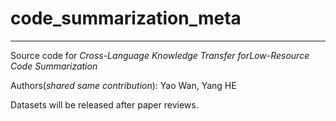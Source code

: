 # code_summarization_meta

<hr>

Source code for *Cross-Language Knowledge Transfer forLow-Resource Code Summarization*

Authors(*shared same contribution*): Yao Wan, Yang HE


Datasets will be released after paper reviews.
